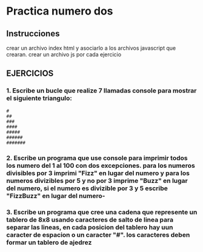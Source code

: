 # Practica numero dos
## Instrucciones
crear un archivo index html y asociarlo a los archivos javascript que crearan.
crear un archivo js por cada ejercicio
## EJERCICIOS
### 1. Escribe un bucle que realize 7 llamadas console para mostrar el siguiente triangulo:
```
#
##
###
####
#####
######
#######
```
### 2. Escribe un programa que use console para imprimir todos los numero del 1 al 100 con dos excepciones. para los numeros divisibles por 3 imprimi "Fizz" en lugar del numero y para los numeros divizibles por 5 y no por 3 imprime "Buzz" en lugar del numero, si el numero es divizible por 3 y 5 escribe "FizzBuzz" en lugar del numero-
### 3. Escribe un programa que cree una cadena que represente un tablero de 8x8 usando caracteres de salto de linea para separar las lineas, en cada posicion del tablero hay uun caracter de espacion o un caracter "#". los caracteres deben formar un tablero de ajedrez 